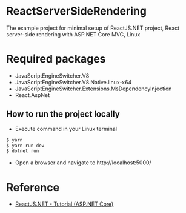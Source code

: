 # ReactServerSideRendering

The example project for minimal setup of ReactJS.NET project, React server-side rendering with ASP.NET Core MVC, Linux


# Required packages 
- JavaScriptEngineSwitcher.V8
- JavaScriptEngineSwitcher.V8.Native.linux-x64
- JavaScriptEngineSwitcher.Extensions.MsDependencyInjection
- React.AspNet

## How to run the project locally
- Execute command in your Linux terminal
```sh
$ yarn 
$ yarn run dev
$ dotnet run
```
- Open a browser and navigate to http://localhost:5000/


# Reference
- [ReactJS.NET - Tutorial (ASP.NET Core) ](https://reactjs.net/tutorials/aspnetcore.html)
